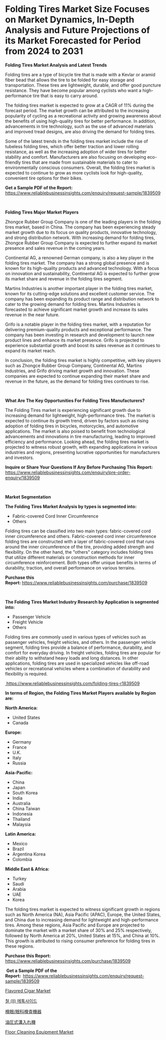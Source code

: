 <p><h1>Folding Tires Market Size Focuses on Market Dynamics, In-Depth Analysis and Future Projections of its Market Forecasted for Period from 2024 to 2031</h1></p><p><strong>Folding Tires Market Analysis and Latest Trends</strong></p>
<p><p>Folding tires are a type of bicycle tire that is made with a Kevlar or aramid fiber bead that allows the tire to be folded for easy storage and transportation. These tires are lightweight, durable, and offer good puncture resistance. They have become popular among cyclists who want a high-performance tire that is easy to carry around.</p><p>The folding tires market is expected to grow at a CAGR of 11% during the forecast period. The market growth can be attributed to the increasing popularity of cycling as a recreational activity and growing awareness about the benefits of using high-quality tires for better performance. In addition, advancements in tire technology, such as the use of advanced materials and improved tread designs, are also driving the demand for folding tires.</p><p>Some of the latest trends in the folding tires market include the rise of tubeless folding tires, which offer better traction and lower rolling resistance, as well as the increasing adoption of wider tires for better stability and comfort. Manufacturers are also focusing on developing eco-friendly tires that are made from sustainable materials to cater to environmentally conscious consumers. Overall, the folding tires market is expected to continue to grow as more cyclists look for high-quality, convenient tire options for their bikes.</p></p>
<p><strong>Get a Sample PDF of the Report:&nbsp;</strong> <a href="https://www.reliablebusinessinsights.com/enquiry/request-sample/1839509">https://www.reliablebusinessinsights.com/enquiry/request-sample/1839509</a></p>
<p>&nbsp;</p>
<p><strong>Folding Tires Major Market Players</strong></p>
<p><p>Zhongce Rubber Group Company is one of the leading players in the folding tires market, based in China. The company has been experiencing steady market growth due to its focus on quality products, innovative technology, and strong distribution network. With increasing demand for folding tires, Zhongce Rubber Group Company is expected to further expand its market presence and sales revenue in the coming years.</p><p>Continental AG, a renowned German company, is also a key player in the folding tires market. The company has a strong global presence and is known for its high-quality products and advanced technology. With a focus on innovation and sustainability, Continental AG is expected to further grow its market share and revenue in the folding tires segment.</p><p>Martins Industries is another important player in the folding tires market, known for its cutting-edge solutions and excellent customer service. The company has been expanding its product range and distribution network to cater to the growing demand for folding tires. Martins Industries is forecasted to achieve significant market growth and increase its sales revenue in the near future.</p><p>Grifo is a notable player in the folding tires market, with a reputation for delivering premium-quality products and exceptional performance. The company has been investing in research and development to launch new product lines and enhance its market presence. Grifo is projected to experience substantial growth and boost its sales revenue as it continues to expand its market reach.</p><p>In conclusion, the folding tires market is highly competitive, with key players such as Zhongce Rubber Group Company, Continental AG, Martins Industries, and Grifo driving market growth and innovation. These companies are expected to continue expanding their market share and revenue in the future, as the demand for folding tires continues to rise.</p></p>
<p>&nbsp;</p>
<p><strong>What Are The Key Opportunities For Folding Tires Manufacturers?</strong></p>
<p><p>The Folding Tires market is experiencing significant growth due to increasing demand for lightweight, high-performance tires. The market is expected to continue its growth trend, driven by factors such as rising adoption of folding tires in bicycles, motorcycles, and automotive applications. The market is also poised to benefit from technological advancements and innovations in tire manufacturing, leading to improved efficiency and performance. Looking ahead, the folding tires market is projected to witness robust growth, with expanding applications in various industries and regions, presenting lucrative opportunities for manufacturers and investors.</p></p>
<p><strong>Inquire or Share Your Questions If Any Before Purchasing This Report:</strong> <a href="https://www.reliablebusinessinsights.com/enquiry/pre-order-enquiry/1839509">https://www.reliablebusinessinsights.com/enquiry/pre-order-enquiry/1839509</a></p>
<p>&nbsp;</p>
<p><strong>Market Segmentation</strong></p>
<p><strong>The Folding Tires Market Analysis by types is segmented into:</strong></p>
<p><ul><li>Fabric-covered Cord Inner Circumference</li><li>Others</li></ul></p>
<p><p>Folding tires can be classified into two main types: fabric-covered cord inner circumference and others. Fabric-covered cord inner circumference folding tires are constructed with a layer of fabric-covered cord that runs around the inner circumference of the tire, providing added strength and flexibility. On the other hand, the "others" category includes folding tires that utilize different materials or construction methods for inner circumference reinforcement. Both types offer unique benefits in terms of durability, traction, and overall performance on various terrains.</p></p>
<p><strong>Purchase this Report:&nbsp;</strong><a href="https://www.reliablebusinessinsights.com/purchase/1839509">https://www.reliablebusinessinsights.com/purchase/1839509</a></p>
<p>&nbsp;</p>
<p><strong>The Folding Tires Market Industry Research by Application is segmented into:</strong></p>
<p><ul><li>Passenger Vehicle</li><li>Freight Vehicle</li><li>Others</li></ul></p>
<p><p>Folding tires are commonly used in various types of vehicles such as passenger vehicles, freight vehicles, and others. In the passenger vehicle segment, folding tires provide a balance of performance, durability, and comfort for everyday driving. In freight vehicles, folding tires are popular for their ability to withstand heavy loads and long distances. In other applications, folding tires are used in specialized vehicles like off-road vehicles or recreational vehicles where a combination of durability and flexibility is required.</p></p>
<p><a href="https://www.reliablebusinessinsights.com/folding-tires-r1839509">&nbsp;https://www.reliablebusinessinsights.com/folding-tires-r1839509</a></p>
<p><strong>In terms of Region, the Folding Tires Market Players available by Region are:</strong></p>
<p>
    <p> <strong> North America: </strong>
        <ul>
            <li>United States</li>
            <li>Canada</li>
        </ul>
        </p> 
    <p> <strong> Europe: </strong>
        <ul>
            <li>Germany</li>
            <li>France</li>
            <li>U.K.</li>
            <li>Italy</li>
            <li>Russia</li>
        </ul>
        </p> 
    <p> <strong> Asia-Pacific: </strong>
        <ul>
            <li>China</li>
            <li>Japan</li>
            <li>South Korea</li>
            <li>India</li>
            <li>Australia</li>
            <li>China Taiwan</li>
            <li>Indonesia</li>
            <li>Thailand</li>
            <li>Malaysia</li>
        </ul>
        </p> 
    <p> <strong> Latin America: </strong>
        <ul>
            <li>Mexico</li>
            <li>Brazil</li>
            <li>Argentina Korea</li>
            <li>Colombia</li>
        </ul>
        </p> 
    <p> <strong> Middle East & Africa: </strong>
        <ul>
            <li>Turkey</li>
            <li>Saudi</li>
            <li>Arabia</li>
            <li>UAE</li>
            <li>Korea</li>
        </ul>
    </p>
    </p>
<p><p>The folding tires market is expected to witness significant growth in regions such as North America (NA), Asia Pacific (APAC), Europe, the United States, and China due to increasing demand for lightweight and high-performance tires. Among these regions, Asia Pacific and Europe are projected to dominate the market with a market share of 30% and 25% respectively, followed by North America at 20%, United States at 15%, and China at 10%. This growth is attributed to rising consumer preference for folding tires in these regions.</p></p>
<p><strong>Purchase this Report: </strong><a href="https://www.reliablebusinessinsights.com/purchase/1839509">https://www.reliablebusinessinsights.com/purchase/1839509</a></p>
<p>&nbsp;<strong>Get a Sample PDF of the Report:&nbsp;&nbsp;</strong><a href="https://www.reliablebusinessinsights.com/enquiry/request-sample/1839509">https://www.reliablebusinessinsights.com/enquiry/request-sample/1839509</a></p>
<p><strong></strong></p>
<p><p><a href="https://github.com/josesg55/Market-Research-Report-List-3/blob/main/flavored-cigar-market.md">Flavored Cigar Market</a></p><p><a href="https://medium.com/@emmettsaynford43546/%EC%B2%A0-ii-%EB%A9%94%ED%86%A1%EC%82%AC%EC%9D%B4%EB%93%9C-%EC%8B%9C%EC%9E%A5%EC%9D%80-2024%EB%85%84%EB%B6%80%ED%84%B0-2031%EB%85%84%EA%B9%8C%EC%A7%80-%EC%84%B1%EC%9E%A5-%EC%A0%84%EB%A7%9D%EC%9D%84-%EB%B3%B4%EC%9D%B4%EB%A9%B0-%EC%97%B0%ED%8F%89%EA%B7%A0-%EC%84%B1%EC%9E%A5%EB%A5%A0-cagr-13-%EB%A1%9C-%EC%98%88%EC%83%81%EB%90%98%EB%A9%B0-%EC%A0%81%EC%9A%A9%EB%B6%84%EC%95%BC-%EC%A7%80%EC%97%AD-%EC%A0%84%EB%A7%9D-%EB%B0%8F-%EC%88%98%EC%9D%B5%EC%97%90-%EB%94%B0%EB%A5%B8-%EC%8B%9C%EC%9E%A5-%EB%8F%99%ED%96%A5-%EB%B6%84%EC%84%9D%EC%9D%B4-937f481e285a">철 (II) 메톡사이드</a></p><p><a href="https://github.com/oqoeusbvpadwjs08/Market-Research-Report-List-2/blob/main/6909181121644.md">検眼/眼科検査機器</a></p><p><a href="https://medium.com/@jacksonwiza1924/%E6%B0%B4%E5%9C%A7%E6%BA%9D%E5%88%87%E3%82%8A%E6%A9%9F%E5%B8%82%E5%A0%B4%E3%81%AB%E6%B7%B1%E3%81%8F%E6%B5%B8%E3%82%8B-%E3%83%88%E3%83%AC%E3%83%B3%E3%83%89-%E5%B8%82%E5%A0%B4%E3%82%BB%E3%82%B0%E3%83%A1%E3%83%B3%E3%83%86%E3%83%BC%E3%82%B7%E3%83%A7%E3%83%B3-%E7%AB%B6%E4%BA%89%E5%88%86%E6%9E%90-1e28280b9e3e">油圧式溝入れ機</a></p><p><a href="https://github.com/mancsybtousav/Market-Research-Report-List-2/blob/main/floor-cleaning-equipment-market.md">Floor Cleaning Equipment Market</a></p></p>
